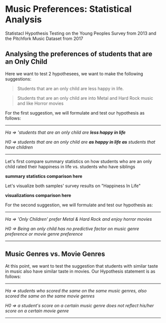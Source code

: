# Music Preferences: Statistical Analysis
Statistacl Hypothesis Testing on the Young Peoples Survey from 2013 and the Pitchfork Music Dataset from 2017









## Analysing the preferences of students that are an Only Child

Here we want to test 2 hypothesees, we want to make the following suggestions:

> Students that are an only child are less happy in life.

> Students that are an only child are into Metal and Hard Rock music and like Horror movies



For the first suggestion, we will formulate and test our hypothesis as follows:


__________

_Ha =>  'students that are an only child are **less happy in life**_

_H0 =>  students that are an only child are **as happy in life as** students that have children_

__________



Let's first compare summary statistics on how students who are an only child rated their happiness in life vs. students who have siblings

**summary statistics comparison here**


Let's visualize both samples' survey results on "Happiness In Life"

**visualizations comparison here**





For the second suggestion, we will formulate and test our hypothesis as:

__________

_Ha =>  'Only Children' prefer Metal & Hard Rock and enjoy horror movies_

_H0 =>  Being an only child has no predictive factor on music genre preference or movie genre preference_

__________






## Music Genres vs. Movie Genres

At this point, we want to test the suggestion that students with similar taste in music also have similar taste in movies.
Our Hypothesis statement is as follows:

__________

_Ha =>  students who scored the same on the same music genres, also scored the same on the same movie genres_

_H0 =>  a student's score on a certain music genre does not reflect his/her score on a certain movie genre_

__________

















